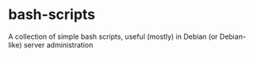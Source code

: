# bash-scripts
 A collection of simple bash scripts, useful (mostly) in Debian (or Debian-like) server administration
